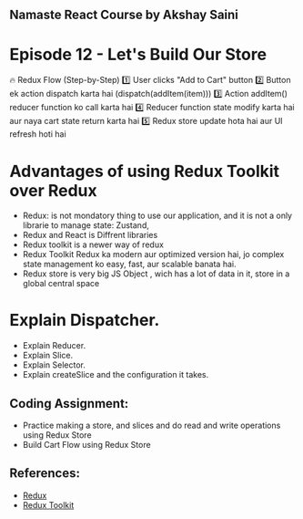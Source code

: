 ## Namaste React Course by Akshay Saini

# Episode 12 - Let's Build Our Store

🔥 Redux Flow (Step-by-Step)
1️⃣ User clicks "Add to Cart" button
2️⃣ Button ek action dispatch karta hai (dispatch(addItem(item)))
3️⃣ Action addItem() reducer function ko call karta hai
4️⃣ Reducer function state modify karta hai aur naya cart state return karta hai
5️⃣ Redux store update hota hai aur UI refresh hoti hai

# Advantages of using Redux Toolkit over Redux

- Redux: is not mondatory thing to use our application, and it is not a only librarie to manage state: Zustand,
- Redux and React is Diffrent libraries
- Redux toolkit is a newer way of redux
- Redux Toolkit Redux ka modern aur optimized version hai, jo complex state management ko easy, fast, aur scalable banata hai.
- Redux store is very big JS Object , wich has a lot of data in it, store in a global central space

# Explain Dispatcher.

- Explain Reducer.
- Explain Slice.
- Explain Selector.
- Explain createSlice and the configuration it takes.

## Coding Assignment:

- Practice making a store, and slices and do read and write operations using Redux Store
- Build Cart Flow using Redux Store

## References:

- [Redux](https://redux.js.org/)
- [Redux Toolkit](https://redux-toolkit.js.org/)
